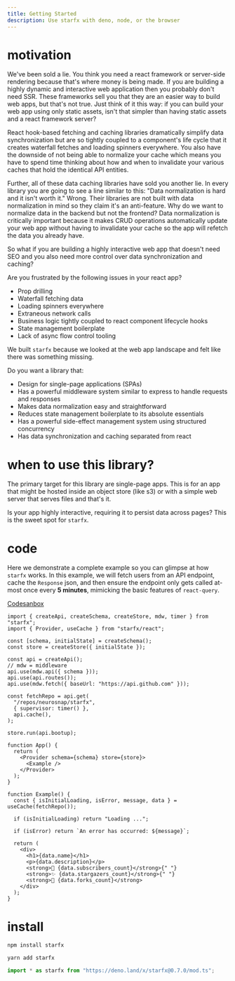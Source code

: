 ```yaml
---
title: Getting Started
description: Use starfx with deno, node, or the browser
---
```


# motivation

We've been sold a lie. You think you need a react framework or server-side
rendering because that's where money is being made. If you are building a highly
dynamic and interactive web application then you probably don't need SSR. These
frameworks sell you that they are an easier way to build web apps, but that's
not true. Just think of it this way: if you can build your web app using only
static assets, isn't that simpler than having static assets and a react
framework server?

React hook-based fetching and caching libraries dramatically simplify data
synchronization but are so tightly coupled to a component's life cycle that it
creates waterfall fetches and loading spinners everywhere. You also have the
downside of not being able to normalize your cache which means you have to spend
time thinking about how and when to invalidate your various caches that hold the
identical API entities.

Further, all of these data caching libraries have sold you another lie. In every
library you are going to see a line similar to this: "Data normalization is hard
and it isn't worth it." Wrong. Their libraries are not built with data
normalization in mind so they claim it's an anti-feature. Why do we want to
normalize data in the backend but not the frontend? Data normalization is
critically important because it makes CRUD operations automatically update your
web app without having to invalidate your cache so the app will refetch the data
you already have.

So what if you are building a highly interactive web app that doesn't need SEO
and you also need more control over data synchronization and caching?

Are you frustrated by the following issues in your react app?

- Prop drilling
- Waterfall fetching data
- Loading spinners everywhere
- Extraneous network calls
- Business logic tightly coupled to react component lifecycle hooks
- State management boilerplate
- Lack of async flow control tooling

We built `starfx` because we looked at the web app landscape and felt like there
was something missing.

Do you want a library that:

- Design for single-page applications (SPAs)
- Has a powerful middleware system similar to express to handle requests and
  responses
- Makes data normalization easy and straightforward
- Reduces state management boilerplate to its absolute essentials
- Has a powerful side-effect management system using structured concurrency
- Has data synchronization and caching separated from react

# when to use this library?

The primary target for this library are single-page apps. This is for an app
that might be hosted inside an object store (like s3) or with a simple web
server that serves files and that's it.

Is your app highly interactive, requiring it to persist data across pages? This
is the sweet spot for `starfx`.

# code

Here we demonstrate a complete example so you can glimpse at how `starfx` works.
In this example, we will fetch users from an API endpoint, cache the `Response`
json, and then ensure the endpoint only gets called at-most once every **5
minutes**, mimicking the basic features of `react-query`.

[Codesanbox](https://codesandbox.io/p/sandbox/starfx-simplest-dgqc9v?file=%2Fsrc%2Findex.tsx)

```tsx
import { createApi, createSchema, createStore, mdw, timer } from "starfx";
import { Provider, useCache } from "starfx/react";

const [schema, initialState] = createSchema();
const store = createStore({ initialState });

const api = createApi();
// mdw = middleware
api.use(mdw.api({ schema }));
api.use(api.routes());
api.use(mdw.fetch({ baseUrl: "https://api.github.com" }));

const fetchRepo = api.get(
  "/repos/neurosnap/starfx",
  { supervisor: timer() },
  api.cache(),
);

store.run(api.bootup);

function App() {
  return (
    <Provider schema={schema} store={store}>
      <Example />
    </Provider>
  );
}

function Example() {
  const { isInitialLoading, isError, message, data } = useCache(fetchRepo());

  if (isInitialLoading) return "Loading ...";

  if (isError) return `An error has occurred: ${message}`;

  return (
    <div>
      <h1>{data.name}</h1>
      <p>{data.description}</p>
      <strong>👀 {data.subscribers_count}</strong>{" "}
      <strong>✨ {data.stargazers_count}</strong>{" "}
      <strong>🍴 {data.forks_count}</strong>
    </div>
  );
}
```

# install

```bash
npm install starfx
```

```bash
yarn add starfx
```

```ts
import * as starfx from "https://deno.land/x/starfx@0.7.0/mod.ts";
```
